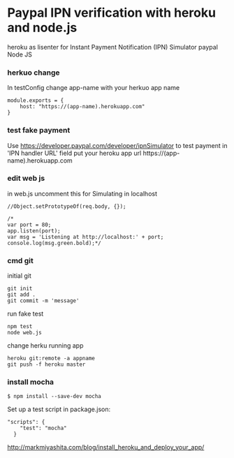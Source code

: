 # Paypal IPN verification with heroku and node.js
heroku as lisenter for Instant Payment Notification (IPN) Simulator paypal Node JS

### herkuo change
In testConfig change app-name  with your herkuo app name
```
module.exports = {
	host: "https://(app-name).herokuapp.com"
}
```


### test fake payment
Use https://developer.paypal.com/developer/ipnSimulator to test payment 
in 'IPN handler URL' field put your heroku app url https://(app-name).herokuapp.com

### edit web js 
in web.js uncomment this for Simulating in localhost
```
//Object.setPrototypeOf(req.body, {});

/*
var port = 80;
app.listen(port);
var msg = 'Listening at http://localhost:' + port;
console.log(msg.green.bold);*/
```
### cmd git
initial git

```
git init
git add .
git commit -m 'message'
```

run fake test
```
npm test
node web.js
```
change herku running app

```
heroku git:remote -a appname
git push -f heroku master
```
### install mocha
```
$ npm install --save-dev mocha
```
Set up a test script in package.json:

```
"scripts": {
    "test": "mocha"
  }
```

http://markmiyashita.com/blog/install_heroku_and_deploy_your_app/






